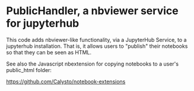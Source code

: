 # PublicHandler, a nbviewer service for jupyterhub

This code adds nbviewer-like functionality, via a JupyterHub Service, to a jupyterhub installation. 
That is, it allows users to "publish" their notebooks so that they can be seen as HTML.

See also the Javascript nbextension for copying notebooks to a user's public_html folder:

https://github.com/Calysto/notebook-extensions
